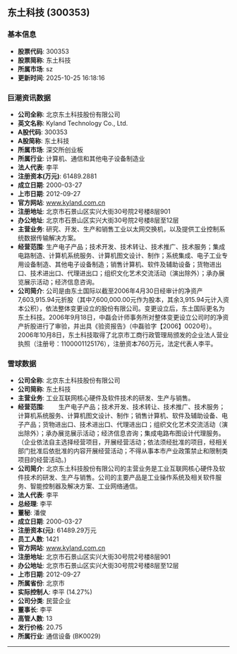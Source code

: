 ## 东土科技 (300353)

### 基本信息

- **股票代码**: 300353
- **股票简称**: 东土科技
- **所属市场**: sz
- **更新时间**: 2025-10-25 16:18:16

### 巨潮资讯数据

- **公司全称**: 北京东土科技股份有限公司
- **英文名称**: Kyland Technology Co., Ltd.
- **A股代码**: 300353
- **A股简称**: 东土科技
- **所属市场**: 深交所创业板
- **所属行业**: 计算机、通信和其他电子设备制造业
- **法人代表**: 李平
- **注册资本(万元)**: 61489.2881
- **成立日期**: 2000-03-27
- **上市日期**: 2012-09-27
- **官方网站**: www.kyland.com.cn
- **注册地址**: 北京市石景山区实兴大街30号院2号楼8层901
- **办公地址**: 北京市石景山区实兴大街30号院2号楼8层至12层
- **主营业务**: 研究、开发、生产和销售工业以太网交换机，以及提供工业控制系统数据传输解决方案。
- **经营范围**: 生产电子产品；技术开发、技术转让、技术推广、技术服务；集成电路制造、计算机系统服务、计算机图文设计、制作；系统集成、电子工业专用设备制造、其他电子设备制造；销售计算机、软件及辅助设备；货物进出口、技术进出口、代理进出口；组织文化艺术交流活动（演出除外）；承办展览展示活动；经济信息咨询。
- **公司简介**: 公司是由东土国际以截至2006年4月30日经审计的净资产7,603,915.94元折股（其中7,600,000.00元作为股本，其余3,915.94元计入资本公积），依法整体变更设立的股份有限公司。变更设立后，东土国际更名为东土科技。2006年9月18日，中磊会计师事务所对整体变更设立公司时的净资产折股进行了审验，并出具《验资报告》（中磊验字【2006】0020号）。2006年10月8日，东土科技取得了北京市工商行政管理局颁发的企业法人营业执照（注册号：1100001125176），注册资本760万元，法定代表人李平。

### 雪球数据

- **公司全称**: 北京东土科技股份有限公司
- **公司简称**: 东土科技
- **主营业务**: 工业互联网核心硬件及软件技术的研发、生产与销售。
- **经营范围**: 　　生产电子产品；技术开发、技术转让、技术推广、技术服务；计算机系统服务、计算机图文设计、制作；销售计算机、软件及辅助设备、电子产品；货物进出口、技术进出口、代理进出口；组织文化艺术交流活动（演出除外）；承办展览展示活动；经济信息咨询；集成电路布图设计代理服务。（企业依法自主选择经营项目，开展经营活动；依法须经批准的项目，经相关部门批准后依批准的内容开展经营活动；不得从事本市产业政策禁止和限制类项目的经营活动。)
- **公司简介**: 北京东土科技股份有限公司的主营业务是工业互联网核心硬件及软件技术的研发、生产与销售。公司的主要产品是工业操作系统及相关软件服务、智能控制器及解决方案、工业网络通信。
- **法人代表**: 李平
- **总经理**: 李平
- **董秘**: 潘俊
- **成立日期**: 2000-03-27
- **注册资本(元)**: 61489.29万元
- **员工人数**: 1421
- **官方网站**: www.kyland.com.cn
- **注册地址**: 北京市石景山区实兴大街30号院2号楼8层901
- **办公地址**: 北京市石景山区实兴大街30号院2号楼8层至12层
- **上市日期**: 2012-09-27
- **所属省份**: 北京市
- **实际控制人**: 李平 (14.27%)
- **公司分类**: 民营企业
- **董事长**: 李平
- **高管人数**: 13
- **发行价格**: 20.75
- **所属行业**: 通信设备 (BK0029)

---